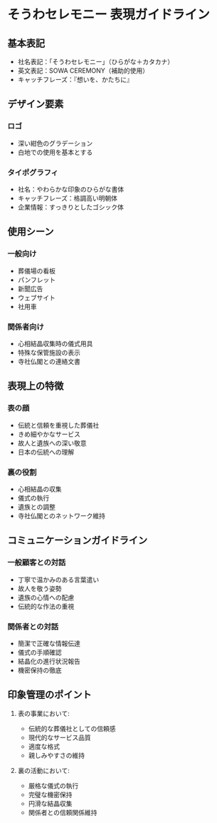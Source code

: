 # そうわセレモニー 表現ガイドライン

## 基本表記
- 社名表記：「そうわセレモニー」（ひらがな＋カタカナ）
- 英文表記：SOWA CEREMONY（補助的使用）
- キャッチフレーズ：『想いを、かたちに』

## デザイン要素
### ロゴ
- 深い紺色のグラデーション
- 白地での使用を基本とする

### タイポグラフィ
- 社名：やわらかな印象のひらがな書体
- キャッチフレーズ：格調高い明朝体
- 企業情報：すっきりとしたゴシック体

## 使用シーン
### 一般向け
- 葬儀場の看板
- パンフレット
- 新聞広告
- ウェブサイト
- 社用車

### 関係者向け
- 心相結晶収集時の儀式用具
- 特殊な保管施設の表示
- 寺社仏閣との連絡文書

## 表現上の特徴
### 表の顔
- 伝統と信頼を重視した葬儀社
- きめ細やかなサービス
- 故人と遺族への深い敬意
- 日本の伝統への理解

### 裏の役割
- 心相結晶の収集
- 儀式の執行
- 遺族との調整
- 寺社仏閣とのネットワーク維持

## コミュニケーションガイドライン
### 一般顧客との対話
- 丁寧で温かみのある言葉遣い
- 故人を敬う姿勢
- 遺族の心情への配慮
- 伝統的な作法の重視

### 関係者との対話
- 簡潔で正確な情報伝達
- 儀式の手順確認
- 結晶化の進行状況報告
- 機密保持の徹底

## 印象管理のポイント
1. 表の事業において:
   - 伝統的な葬儀社としての信頼感
   - 現代的なサービス品質
   - 適度な格式
   - 親しみやすさの維持

2. 裏の活動において:
   - 厳格な儀式の執行
   - 完璧な機密保持
   - 円滑な結晶収集
   - 関係者との信頼関係維持